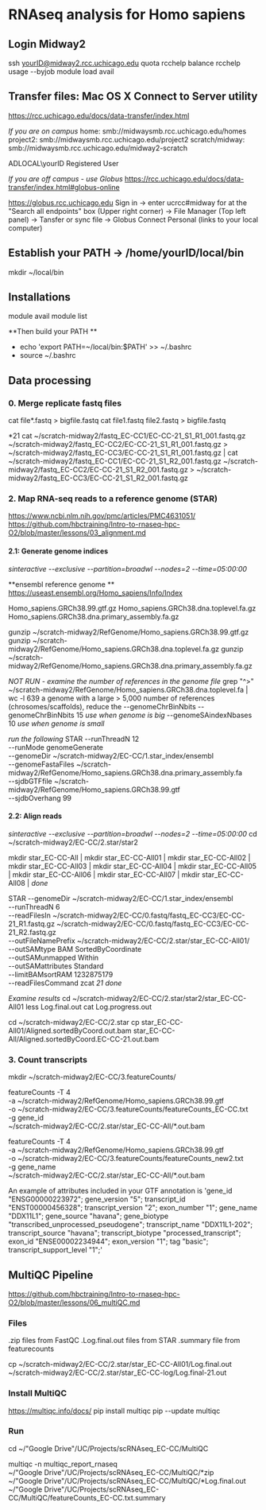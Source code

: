 # RNAseq analysis for Homo sapiens

## Login Midway2
ssh yourID@midway2.rcc.uchicago.edu
quota
rcchelp balance
rcchelp usage --byjob
module load avail

## Transfer files: Mac OS X Connect to Server utility

https://rcc.uchicago.edu/docs/data-transfer/index.html

*If you are on campus*
home:            smb://midwaysmb.rcc.uchicago.edu/homes
project2:        smb://midwaysmb.rcc.uchicago.edu/project2
scratch/midway:  smb://midwaysmb.rcc.uchicago.edu/midway2-scratch

ADLOCAL\yourID
Registered User

*If you are off campus - use Globus*
https://rcc.uchicago.edu/docs/data-transfer/index.html#globus-online

https://globus.rcc.uchicago.edu 
Sign in
-> enter ucrcc#midway for at the "Search all endpoints" box (Upper right corner)
-> File Manager (Top left panel)
-> Tansfer or sync file
-> Globus Connect Personal (links to your local computer)

## Establish your PATH -> /home/yourID/local/bin

mkdir ~/local/bin

## Installations
module avail 
module list
	
**Then build your PATH **
* echo 'export PATH=~/local/bin:$PATH' >> ~/.bashrc
* source ~/.bashrc

## Data processing

### 0. Merge replicate fastq files

cat file*.fastq > bigfile.fastq
cat file1.fastq file2.fastq > bigfile.fastq

*21
cat ~/scratch-midway2/fastq_EC-CC1/EC-CC-21_S1_R1_001.fastq.gz ~/scratch-midway2/fastq_EC-CC2/EC-CC-21_S1_R1_001.fastq.gz > ~/scratch-midway2/fastq_EC-CC3/EC-CC-21_S1_R1_001.fastq.gz | cat ~/scratch-midway2/fastq_EC-CC1/EC-CC-21_S1_R2_001.fastq.gz ~/scratch-midway2/fastq_EC-CC2/EC-CC-21_S1_R2_001.fastq.gz > ~/scratch-midway2/fastq_EC-CC3/EC-CC-21_S1_R2_001.fastq.gz 

### 2. Map RNA-seq reads to a reference genome (STAR)
https://www.ncbi.nlm.nih.gov/pmc/articles/PMC4631051/
https://github.com/hbctraining/Intro-to-rnaseq-hpc-O2/blob/master/lessons/03_alignment.md

#### 2.1: Generate genome indices

*sinteractive --exclusive --partition=broadwl --nodes=2 --time=05:00:00*

**ensembl reference genome **
https://useast.ensembl.org/Homo_sapiens/Info/Index

Homo_sapiens.GRCh38.99.gtf.gz
Homo_sapiens.GRCh38.dna.toplevel.fa.gz
Homo_sapiens.GRCh38.dna.primary_assembly.fa.gz

gunzip ~/scratch-midway2/RefGenome/Homo_sapiens.GRCh38.99.gtf.gz
gunzip ~/scratch-midway2/RefGenome/Homo_sapiens.GRCh38.dna.toplevel.fa.gz
gunzip ~/scratch-midway2/RefGenome/Homo_sapiens.GRCh38.dna.primary_assembly.fa.gz

*NOT RUN - examine the number of references in the genome file*
grep "^>" ~/scratch-midway2/RefGenome/Homo_sapiens.GRCh38.dna.toplevel.fa | wc -l
639
a genome with a large > 5,000 number of references (chrosomes/scaffolds), reduce the --genomeChrBinNbits
--genomeChrBinNbits 15 *use when genome is big*
--genomeSAindexNbases 10 *use when genome is small*


*run the following*
STAR --runThreadN 12 \
--runMode genomeGenerate \
--genomeDir ~/scratch-midway2/EC-CC/1.star_index/ensembl \
--genomeFastaFiles ~/scratch-midway2/RefGenome/Homo_sapiens.GRCh38.dna.primary_assembly.fa \
--sjdbGTFfile ~/scratch-midway2/RefGenome/Homo_sapiens.GRCh38.99.gtf \
--sjdbOverhang 99 


#### 2.2: Align reads 

*sinteractive --exclusive --partition=broadwl --nodes=2 --time=05:00:00*
cd ~/scratch-midway2/EC-CC/2.star/star2

mkdir star_EC-CC-All | mkdir star_EC-CC-All01 | mkdir star_EC-CC-All02 | mkdir star_EC-CC-All03 | mkdir star_EC-CC-All04 | mkdir star_EC-CC-All05 | mkdir star_EC-CC-All06 | mkdir star_EC-CC-All07 | mkdir star_EC-CC-All08 |
*done*


STAR --genomeDir ~/scratch-midway2/EC-CC/1.star_index/ensembl  \
--runThreadN 6 \
--readFilesIn ~/scratch-midway2/EC-CC/0.fastq/fastq_EC-CC3/EC-CC-21_R1.fastq.gz ~/scratch-midway2/EC-CC/0.fastq/fastq_EC-CC3/EC-CC-21_R2.fastq.gz \
--outFileNamePrefix ~/scratch-midway2/EC-CC/2.star/star_EC-CC-All01/ \
--outSAMtype BAM SortedByCoordinate \
--outSAMunmapped Within \
--outSAMattributes Standard \
--limitBAMsortRAM 1232875179 \
--readFilesCommand zcat 
*21 done*

*Examine results*
cd ~/scratch-midway2/EC-CC/2.star/star2/star_EC-CC-All01
less Log.final.out
cat Log.progress.out


cd ~/scratch-midway2/EC-CC/2.star
cp star_EC-CC-All01/Aligned.sortedByCoord.out.bam star_EC-CC-All/Aligned.sortedByCoord.EC-CC-21.out.bam



### 3. Count transcripts 

mkdir ~/scratch-midway2/EC-CC/3.featureCounts/


featureCounts -T 4 \
-a ~/scratch-midway2/RefGenome/Homo_sapiens.GRCh38.99.gtf \
-o ~/scratch-midway2/EC-CC/3.featureCounts/featureCounts_EC-CC.txt \
-g gene_id \
~/scratch-midway2/EC-CC/2.star/star_EC-CC-All/*.out.bam

featureCounts -T 4 \
-a ~/scratch-midway2/RefGenome/Homo_sapiens.GRCh38.99.gtf \
-o ~/scratch-midway2/EC-CC/3.featureCounts/featureCounts_new2.txt \
-g gene_name \
~/scratch-midway2/EC-CC/2.star/star_EC-CC-All/*.out.bam

An example of attributes included in your GTF annotation is 'gene_id "ENSG00000223972"; gene_version "5"; transcript_id "ENST00000456328"; transcript_version "2"; exon_number "1"; gene_name "DDX11L1"; gene_source "havana"; gene_biotype "transcribed_unprocessed_pseudogene"; transcript_name "DDX11L1-202"; transcript_source "havana"; transcript_biotype "processed_transcript"; exon_id "ENSE00002234944"; exon_version "1"; tag "basic"; transcript_support_level "1";' 



## MultiQC Pipeline

https://github.com/hbctraining/Intro-to-rnaseq-hpc-O2/blob/master/lessons/06_multiQC.md

### Files
.zip files from FastQC
.Log.final.out files from STAR
.summary file from featurecounts

cp ~/scratch-midway2/EC-CC/2.star/star_EC-CC-All01/Log.final.out ~/scratch-midway2/EC-CC/2.star/star_EC-CC-log/Log.final-21.out 

### Install MultiQC
https://multiqc.info/docs/
pip install multiqc
pip --update multiqc

### Run

cd ~/"Google Drive"/UC/Projects/scRNAseq_EC-CC/MultiQC

multiqc -n multiqc_report_rnaseq \
~/"Google Drive"/UC/Projects/scRNAseq_EC-CC/MultiQC/*zip \
~/"Google Drive"/UC/Projects/scRNAseq_EC-CC/MultiQC/*Log.final.out \
~/"Google Drive"/UC/Projects/scRNAseq_EC-CC/MultiQC/featureCounts_EC-CC.txt.summary





